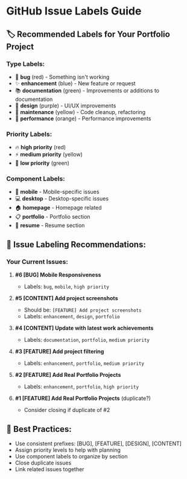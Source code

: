 # GitHub Issue Labels Guide

## 🏷️ Recommended Labels for Your Portfolio Project

### Type Labels:

- 🐛 **bug** (red) - Something isn't working
- ✨ **enhancement** (blue) - New feature or request
- 📚 **documentation** (green) - Improvements or additions to documentation
- 🎨 **design** (purple) - UI/UX improvements
- 🔧 **maintenance** (yellow) - Code cleanup, refactoring
- 🚀 **performance** (orange) - Performance improvements

### Priority Labels:

- 🔥 **high priority** (red)
- ⚡ **medium priority** (yellow)
- 🌱 **low priority** (green)

### Component Labels:

- 📱 **mobile** - Mobile-specific issues
- 💻 **desktop** - Desktop-specific issues
- 🏠 **homepage** - Homepage related
- 📋 **portfolio** - Portfolio section
- 📄 **resume** - Resume section

## 📝 Issue Labeling Recommendations:

### Your Current Issues:

1. **#6 [BUG] Mobile Responsiveness**

   - Labels: `bug`, `mobile`, `high priority`

2. **#5 [CONTENT] Add project screenshots**

   - Should be: `[FEATURE] Add project screenshots`
   - Labels: `enhancement`, `design`, `portfolio`

3. **#4 [CONTENT] Update with latest work achievements**

   - Labels: `documentation`, `portfolio`, `medium priority`

4. **#3 [FEATURE] Add project filtering**

   - Labels: `enhancement`, `portfolio`, `medium priority`

5. **#2 [FEATURE] Add Real Portfolio Projects**

   - Labels: `enhancement`, `portfolio`, `high priority`

6. **#1 [FEATURE] Add Real Portfolio Projects** (duplicate?)
   - Consider closing if duplicate of #2

## 🎯 Best Practices:

- Use consistent prefixes: [BUG], [FEATURE], [DESIGN], [CONTENT]
- Assign priority levels to help with planning
- Use component labels to organize by section
- Close duplicate issues
- Link related issues together
